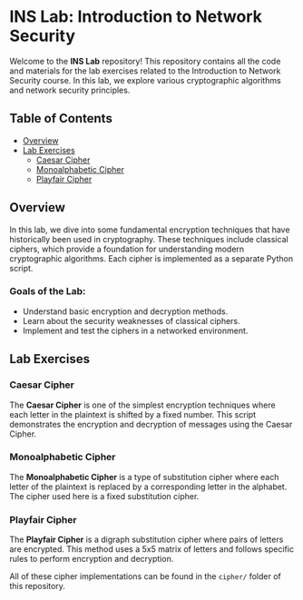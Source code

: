 # INS Lab: Introduction to Network Security

Welcome to the **INS Lab** repository! This repository contains all the code and materials for the lab exercises related to the Introduction to Network Security course. In this lab, we explore various cryptographic algorithms and network security principles.

## Table of Contents

- [Overview](#overview)
- [Lab Exercises](#lab-exercises)
  - [Caesar Cipher](#caesar-cipher)
  - [Monoalphabetic Cipher](#monoalphabetic-cipher)
  - [Playfair Cipher](#playfair-cipher)

## Overview

In this lab, we dive into some fundamental encryption techniques that have historically been used in cryptography. These techniques include classical ciphers, which provide a foundation for understanding modern cryptographic algorithms. Each cipher is implemented as a separate Python script.

### Goals of the Lab:
- Understand basic encryption and decryption methods.
- Learn about the security weaknesses of classical ciphers.
- Implement and test the ciphers in a networked environment.

## Lab Exercises

### Caesar Cipher
The **Caesar Cipher** is one of the simplest encryption techniques where each letter in the plaintext is shifted by a fixed number. This script demonstrates the encryption and decryption of messages using the Caesar Cipher.

### Monoalphabetic Cipher
The **Monoalphabetic Cipher** is a type of substitution cipher where each letter of the plaintext is replaced by a corresponding letter in the alphabet. The cipher used here is a fixed substitution cipher.

### Playfair Cipher
The **Playfair Cipher** is a digraph substitution cipher where pairs of letters are encrypted. This method uses a 5x5 matrix of letters and follows specific rules to perform encryption and decryption.

All of these cipher implementations can be found in the `cipher/` folder of this repository.

